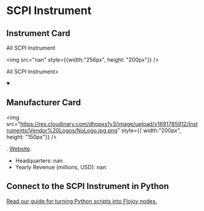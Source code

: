 
# SCPI Instrument

## Instrument Card

<div className="flex">

<div>

All SCPI Instrument

</div>

<img src="nan" style={{width:"256px", height: "200px"}} />

</div>

All SCPI Instrument>

<details open>
<summary><h2>Manufacturer Card</h2></summary>

<img src="https://res.cloudinary.com/dhopxs1y3/image/upload/v1691785912/Instruments/Vendor%20Logos/NoLogo.jpg.png" style={{ width:"200px", height: "150px"}} />

. <a href="https://en.wikipedia.org/wiki/Standard_Commands_for_Programmable_Instruments">Website</a>.

<ul>
  <li>Headquarters: nan</li>
  <li>Yearly Revenue (millions, USD): nan</li>
</ul>
</details>

## Connect to the SCPI Instrument in Python

[Read our guide for turning Python scripts into Flojoy nodes.](https://docs.flojoy.ai/custom-nodes/creating-custom-node/)


